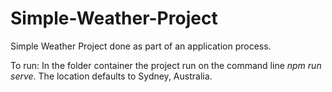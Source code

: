# Simple-Weather-Project
Simple Weather Project done as part of an application process.

To run: In the folder container the project run on the command line *npm run serve*.
The location defaults to Sydney, Australia.
